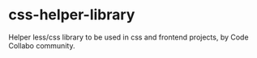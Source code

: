 # css-helper-library

Helper less/css library to be used in css and frontend projects, by Code Collabo community.